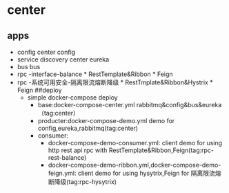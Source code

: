 # center
## apps

  *  config center
  	config
  * service discovery center
  	eureka
  * bus
  	bus
  * rpc -interface-balance
  		* RestTemplate&Ribbon
  		* Feign
  * rpc -系统可用安全-隔离限流熔断降级
  		* RestTmplate&Ribbon&Hystrix
  		* Feign
##deploy
	* simple docker-compose deploy
		* base:docker-compose-center.yml
			rabbitmq&config&bus&eureka （tag:center）
		* producter:docker-compose-demo.yml
			demo for config,eureka,rabbitmq(tag:center)
		* consumer: 
			* docker-compose-demo-consumer.yml:
				client demo for using http rest api  rpc with RestTemplate&Ribbon,Feign(tag:rpc-rest-balance)
			* docker-compose-demo-ribbon.yml,docker-compose-demo-feign.yml: 				client demo for using hysytrix,Feign for 隔离限流熔断降级(tag:rpc-hysytrix)
		
